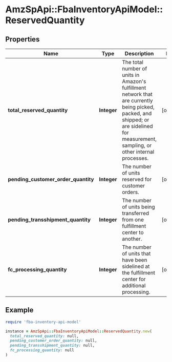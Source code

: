 # AmzSpApi::FbaInventoryApiModel::ReservedQuantity

## Properties

| Name | Type | Description | Notes |
| ---- | ---- | ----------- | ----- |
| **total_reserved_quantity** | **Integer** | The total number of units in Amazon&#39;s fulfillment network that are currently being picked, packed, and shipped; or are sidelined for measurement, sampling, or other internal processes. | [optional] |
| **pending_customer_order_quantity** | **Integer** | The number of units reserved for customer orders. | [optional] |
| **pending_transshipment_quantity** | **Integer** | The number of units being transferred from one fulfillment center to another. | [optional] |
| **fc_processing_quantity** | **Integer** | The number of units that have been sidelined at the fulfillment center for additional processing. | [optional] |

## Example

```ruby
require 'fba-inventory-api-model'

instance = AmzSpApi::FbaInventoryApiModel::ReservedQuantity.new(
  total_reserved_quantity: null,
  pending_customer_order_quantity: null,
  pending_transshipment_quantity: null,
  fc_processing_quantity: null
)
```

